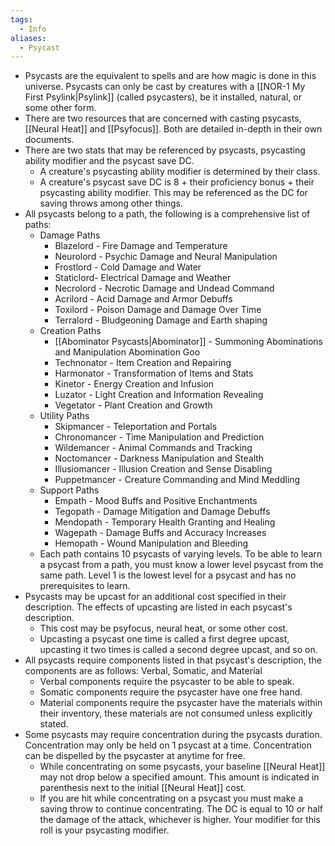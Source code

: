 ```yaml
---
tags:
  - Info
aliases:
  - Psycast
---
```

- Psycasts are the equivalent to spells and are how magic is done in this universe. Psycasts can only be cast by creatures with a [[NOR-1 My First Psylink|Psylink]] (called psycasters), be it installed, natural, or some other form. 
- There are two resources that are concerned with casting psycasts, [[Neural Heat]] and [[Psyfocus]]. Both are detailed in-depth in their own documents. 
- There are two stats that may be referenced by psycasts, psycasting ability modifier and the psycast save DC.
	- A creature's psycasting ability modifier is determined by their class.
	- A creature's psycast save DC is 8 + their proficiency bonus + their psycasting ability modifier. This may be referenced as the DC for saving throws among other things.
- All psycasts belong to a path, the following is a comprehensive list of paths:
	- Damage Paths
		- Blazelord - Fire Damage and Temperature
		- Neurolord - Psychic Damage and Neural Manipulation
		- Frostlord - Cold Damage and Water
		- Staticlord- Electrical Damage and Weather
		- Necrolord - Necrotic Damage and Undead Command
		- Acrilord - Acid Damage and Armor Debuffs
		- Toxilord - Poison Damage and Damage Over Time
		- Terralord - Bludgeoning Damage and Earth shaping
	- Creation Paths
		- [[Abominator Psycasts|Abominator]] - Summoning Abominations and Manipulation Abomination Goo
		- Technonator - Item Creation and Repairing
		- Harmonator - Transformation of Items and Stats
		- Kinetor - Energy Creation and Infusion
		- Luzator - Light Creation and Information Revealing
		- Vegetator - Plant Creation and Growth
	- Utility Paths
		- Skipmancer - Teleportation and Portals
		- Chronomancer - Time Manipulation and Prediction
		- Wildemancer - Animal Commands and Tracking
		- Noctomancer - Darkness Manipulation and Stealth
		- Illusiomancer - Illusion Creation and Sense Disabling
		- Puppetmancer - Creature Commanding and Mind Meddling 
	- Support Paths
		- Empath - Mood Buffs and Positive Enchantments
		- Tegopath - Damage Mitigation and Damage Debuffs
		- Mendopath - Temporary Health Granting and Healing
		- Wagepath - Damage Buffs and Accuracy Increases
		- Hemopath - Wound Manipulation and Bleeding
	- Each path contains 10 psycasts of varying levels. To be able to learn a psycast from a path, you must know a lower level psycast from the same path. Level 1 is the lowest level for a psycast and has no prerequisites to learn. 
- Psycasts may be upcast for an additional cost specified in their description. The effects of upcasting are listed in each psycast's description.
	- This cost may be psyfocus, neural heat, or some other cost.
	- Upcasting a psycast one time is called a first degree upcast, upcasting it two times is called a second degree upcast, and so on.
- All psycasts require components listed in that psycast's description, the components are as follows: Verbal, Somatic, and Material
	- Verbal components require the psycaster to be able to speak.
	- Somatic components require the psycaster have one free hand.
	- Material components require the psycaster have the materials within their inventory, these materials are not consumed unless explicitly stated. 
- Some psycasts may require concentration during the psycasts duration. Concentration may only be held on 1 psycast at a time. Concentration can be dispelled by the psycaster at anytime for free. 
	- While concentrating on some psycasts, your baseline [[Neural Heat]] may not drop below a specified amount. This amount is indicated in parenthesis next to the initial [[Neural Heat]] cost.
	- If you are hit while concentrating on a psycast you must make a saving throw to continue concentrating. The DC is equal to 10 or half the damage of the attack, whichever is higher. Your modifier for this roll is your psycasting modifier.

